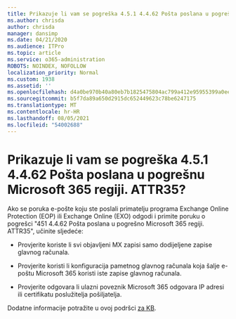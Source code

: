 ```yaml
---
title: Prikazuje li vam se pogreška 4.5.1 4.4.62 Pošta poslana u pogrešnu Microsoft 365 regiji. ATTR35?
ms.author: chrisda
author: chrisda
manager: dansimp
ms.date: 04/21/2020
ms.audience: ITPro
ms.topic: article
ms.service: o365-administration
ROBOTS: NOINDEX, NOFOLLOW
localization_priority: Normal
ms.custom: 1938
ms.assetid: ''
ms.openlocfilehash: d4a0be970b40a80eb7b1825475804ac799a412e95955399a0ee120ae0d2a12df
ms.sourcegitcommit: b5f7da89a650d2915dc652449623c78be6247175
ms.translationtype: MT
ms.contentlocale: hr-HR
ms.lasthandoff: 08/05/2021
ms.locfileid: "54002688"
---
```

# <a name="are-you-seeing-error-451-4462-mail-sent-to-the-wrong-microsoft-365-region-attr35"></a>Prikazuje li vam se pogreška 4.5.1 4.4.62 Pošta poslana u pogrešnu Microsoft 365 regiji. ATTR35?

Ako se poruka e-pošte koju ste poslali primatelju programa Exchange Online Protection (EOP) ili Exchange Online (EXO) odgodi i primite poruku o pogrešci "451 4.4.62 Pošta poslana u pogrešno Microsoft 365 regiji. ATTR35", učinite sljedeće:

- Provjerite koriste li svi objavljeni MX zapisi samo dodijeljene zapise glavnog računala.

- Provjerite koristi li konfiguracija pametnog glavnog računala koja šalje e-poštu Microsoft 365 koristi iste zapise glavnog računala.

- Provjerite odgovara li ulazni poveznik Microsoft 365 odgovara IP adresi ili certifikatu poslužitelja pošiljatelja.

Dodatne informacije potražite u ovoj podršci [za KB](https://support.microsoft.com/help/4057301/attr35-response-code-when-mail-is-sent-to-eop-exo).
